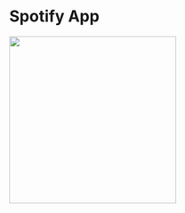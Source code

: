# Spotify App

<img src="https://upload.wikimedia.org/wikipedia/commons/2/26/Spotify_logo_with_text.svg"  width="300">
